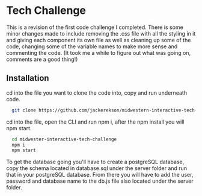 
# Tech Challenge

This is a revision of the first code challenge I completed. There is some minor changes made to 
include removing the .css file with all the styling in it and giving each component its own file
as well as cleaning up some of the code, changing some of the variable names to make more sense
and commenting the code. (It took me a while to figure out what was going on, comments are a good
thing!)



## Installation
cd into the file you want to clone the code into, copy and run underneath code.
```bash
  git clone https://github.com/jackerekson/midwestern-interactive-tech-challenge
```
cd into the file, open the CLI and run npm i, after the npm install you will npm start.
```bash
  cd midwester-interactive-tech-challenge
  npm i
  npm start
```
To get the database going you'll have to create a postgreSQL database, copy the schema located
in database.sql under the server folder and run that in your postgreSQL database. From there 
you will have to add the user, password and database name to the db.js file also located under 
the server folder.